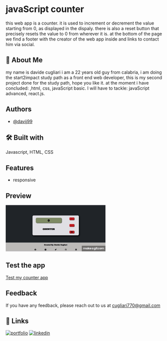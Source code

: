 
# javaScript counter
this web app is a counter. it is used to increment or decrement the value starting from 0, as displayed in the dispaly. there is also a reset button that precisely resets the value to 0 from wherever it is. at the bottom of the page we find a footer with the creator of the web app inside and links to contact him via social.



## 🚀 About Me
my name is davide cugliari i am a 22 years old guy from calabria, i am doing the start2impact study path as a front end web developer, this is my second project done for the study path, hope you like it.
at the moment i have concluded: 
,html, css, javaScript basic.
I will have to tackle:
 javaScript advanced, react.js.


## Authors

- [@davij99](https://github.com/davij99)


## 🛠 Built with
Javascript, HTML, CSS


## Features

- responsive



## Preview
![grab-landing-page](https://github.com/davij99/Davide-Cugliari-javaScript-Basic/blob/main/img/counter_gif.gif)

## Test the app
[Test my counter app](https://davij99.github.io/Davide-Cugliari-javaScript-Basic/)


## Feedback

If you have any feedback, please reach out to us at cugliari770@gmail.com


## 🔗 Links
[![portfolio](https://img.shields.io/badge/my_portfolio-000?style=for-the-badge&logo=ko-fi&logoColor=white)](https://davij99.github.io/Davide-Cugliari-HTML-CSS/)
[![linkedin](https://img.shields.io/badge/linkedin-0A66C2?style=for-the-badge&logo=linkedin&logoColor=white)](https://www.linkedin.com/in/davidecugliari/)


